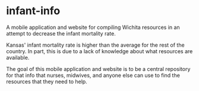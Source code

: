 infant-info
========
A mobile application and website for compiling Wichita resources in an attempt to decrease the infant mortality rate.

Kansas' infant mortality rate is higher than the average for the rest of the country.
In part, this is due to a lack of knowledge about what resources are available.

The goal of this mobile application and website is to be a central repository for that info that nurses, midwives, and anyone else can use to find the resources that they need to help.

